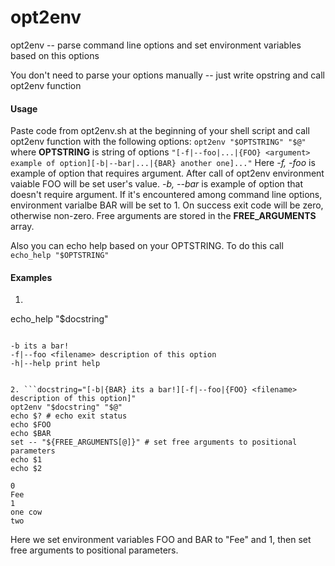 opt2env
======

opt2env -- parse command line options and set environment variables based on this options

You don't need to parse your options manually -- just write opstring and call opt2env function

#### Usage
Paste code from opt2env.sh at the beginning of your shell script and call opt2env function with the following options:
`opt2env "$OPTSTRING" "$@"`
where **OPTSTRING** is string of options 
`"[-f|--foo|...|{FOO} <argument> example of option][-b|--bar|...|{BAR} another one]..."`
Here *-f, -foo* is example of option that requires argument. After call of opt2env environment vaiable FOO will be set user's value.
*-b, --bar* is example of option that doesn't require argument. If it's encountered among command line options, environment varialbe BAR will be set to 1.
On success exit code will be zero, otherwise non-zero.
Free arguments are stored in the **FREE_ARGUMENTS** array.

Also you can echo help based on your OPTSTRING. To do this call
`echo_help "$OPTSTRING"`

#### Examples
1.  ```docstring="[-b|{BAR} its a bar!][-f|--foo|{FOO} <filename> description of this option]"
echo_help "$docstring"
```

  ```
    -b its a bar!
    -f|--foo <filename> description of this option
    -h|--help print help
``` 
    
2. ```docstring="[-b|{BAR} its a bar!][-f|--foo|{FOO} <filename> description of this option]"
opt2env "$docstring" "$@"
echo $? # echo exit status
echo $FOO
echo $BAR
set -- "${FREE_ARGUMENTS[@]}" # set free arguments to positional parameters
echo $1
echo $2
```

  ```./example.com "one cow" -f Fee -b two
0
Fee
1
one cow
two
```

  Here we set environment variables FOO and BAR to "Fee" and 1, then set free arguments to positional parameters.

